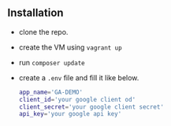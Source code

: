 ## Installation

- clone the repo.
- create the VM using `vagrant up`
- run `composer update`
- create a `.env` file and fill it like below.

    ```bash
    app_name='GA-DEMO'
    client_id='your google client od'
    client_secret='your google client secret'
    api_key='your google api key'
    ```
